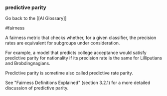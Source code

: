 ### predictive parity

Go back to the [[AI Glossary]]

#fairness

A fairness metric that checks whether, for a given classifier, the precision rates are equivalent for subgroups under consideration.

For example, a model that predicts college acceptance would satisfy predictive parity for nationality if its precision rate is the same for Lilliputians and Brobdingnagians.

Predictive parity is sometime also called predictive rate parity.

See "Fairness Definitions Explained" (section 3.2.1) for a more detailed discussion of predictive parity.

